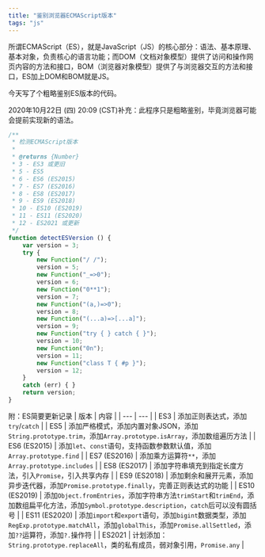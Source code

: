 ```yaml
---
title: "鉴别浏览器ECMAScript版本"
tags: "js"
---
```


所谓ECMAScript（ES），就是JavaScript（JS）的核心部分：语法、基本原理、基本对象，负责核心的语言功能；而DOM（文档对象模型）提供了访问和操作网页内容的方法和接口，BOM（浏览器对象模型）提供了与浏览器交互的方法和接口，ES加上DOM和BOM就是JS。

今天写了个粗略鉴别ES版本的代码。

2020年10月22日 (四) 20:09 (CST)补充：此程序只是粗略鉴别，毕竟浏览器可能会提前实现新的语法。

```js
/**
 * 检测ECMAScript版本
 * 
 * @returns {Number}
 * 3 - ES3 或更旧
 * 5 - ES5
 * 6 - ES6 (ES2015)
 * 7 - ES7 (ES2016)
 * 8 - ES8 (ES2017)
 * 9 - ES9 (ES2018)
 * 10 - ES10 (ES2019)
 * 11 - ES11 (ES2020)
 * 12 - ES2021 或更新
 */
function detectESVersion () {
    var version = 3;
    try {
        new Function("/ /");
        version = 5;
        new Function("_=>0");
        version = 6;
        new Function("0**1");
        version = 7;
        new Function("(a,)=>0");
        version = 8;
        new Function("(...a)=>[...a]");
        version = 9;
        new Function("try { } catch { }");
        version = 10;
        new Function("0n");
        version = 11;
        new Function("class T { #p }");
        version = 12;
    }
    catch (err) { }
    return version;
}
```

附：ES简要更新记录
| 版本 | 内容 |
| --- | --- |
| ES3 | 添加正则表达式，添加`try`/`catch` |
| ES5 | 添加严格模式，添加内置对象JSON，添加`String.prototype.trim`，添加`Array.prototype.isArray`，添加数组遍历方法 |
| ES6 (ES2015) | 添加`let`、`const`语句，支持函数参数默认值，添加`Array.prototype.find` |
| ES7 (ES2016) | 添加乘方运算符`**`，添加`Array.prototype.includes` |
| ES8 (ES2017) | 添加字符串填充到指定长度方法，引入`Promise`，引入共享内存 |
| ES9 (ES2018) | 添加剩余和展开元素，添加异步迭代器，添加`Promise.prototype.finally`，完善正则表达式的功能 |
| ES10 (ES2019) | 添加`Object.fromEntries`，添加字符串方法`trimStart`和`trimEnd`，添加数组扁平化方法，添加`Symbol.prototype.description`，`catch`后可以没有圆括号 |
| ES11 (ES2020) | 添加`import`和`export`语句，添加`bigint`数据类型，添加`RegExp.prototype.matchAll`，添加`globalThis`，添加`Promise.allSettled`，添加`??`运算符，添加`?.`操作符 |
| ES2021 | 计划添加：`String.prototype.replaceAll`，类的私有成员，弱对象引用，`Promise.any` |
